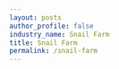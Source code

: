 ```yaml
---
layout: posts 
author_profile: false 
industry_name: Snail Farm
title: Snail Farm
permalink: /snail-farm
---
```

